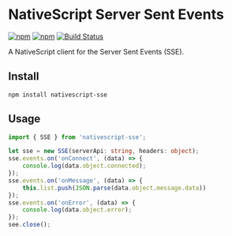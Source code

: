# NativeScript Server Sent Events

[![npm](https://img.shields.io/npm/v/nativescript-sse.svg)](https://www.npmjs.com/package/nativescript-sse)
[![npm](https://img.shields.io/npm/dt/nativescript-sse.svg?label=npm%20downloads)](https://www.npmjs.com/package/nativescript-sse)
[![Build Status](https://travis-ci.org//triniwiz/nativescript-sse.svg?branch=master)](https://travis-ci.org/triniwiz/nativescript-sse)


A NativeScript client for the Server Sent Events (SSE).

## Install

`npm install nativescript-sse`

## Usage

```ts
import { SSE } from 'nativescript-sse';

let sse = new SSE(serverApi: string, headers: object);
sse.events.on('onConnect', (data) => {
    console.log(data.object.connected);
});
sse.events.on('onMessage', (data) => {
    this.list.push(JSON.parse(data.object.message.data))
});
sse.events.on('onError', (data) => {
    console.log(data.object.error);
});
see.close();
```
